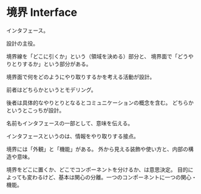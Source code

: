 # 境界 Interface

インタフェース。

設計の主役。

境界線を「どこに引くか」という（領域を決める）部分と、
境界面で「どうやりとりするか」という部分がある。

境界面で何をどのようにやり取りするかを考える活動が設計。

前者はどちらかというとモデリング。

後者は具体的なやりとりとなるとコミュニケーションの概念を含む。
どちらかというとこっちが設計。

名前もインタフェースの一部として、意味を伝える。

インタフェースというのは、情報をやり取りする接点。

境界には「外観」と「機能」がある。
外から見える装飾や使い方と、内部の構造や意味。

境界をどこに置くか、どこでコンポーネントを分けるか、は意思決定。
目的によっても変わるけど、基本は関心の分離。一つのコンポーネントに一つの関心・機能。
